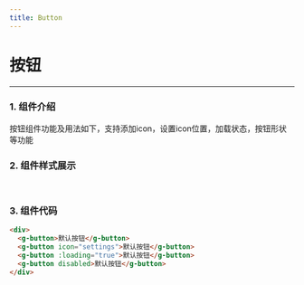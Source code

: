 ```yaml
---
title: Button
---
```


# 按钮
***

### 1. 组件介绍

按钮组件功能及用法如下，支持添加icon，设置icon位置，加载状态，按钮形状等功能

### 2. 组件样式展示
<br>

<ClientOnly>
  <button-demos></button-demos>
</ClientOnly>

### 3. 组件代码
```HTML
<div>
  <g-button>默认按钮</g-button>
  <g-button icon="settings">默认按钮</g-button>
  <g-button :loading="true">默认按钮</g-button>
  <g-button disabled>默认按钮</g-button>
</div>
```
